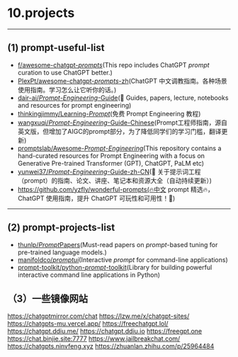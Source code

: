 # 10.projects

---

## (1) prompt-useful-list

- [f/awesome-chatgpt-*prompts*](https://github.com/f/awesome-chatgpt-prompts)(This repo includes ChatGPT *prompt* curation to use ChatGPT better.)
- [PlexPt/awesome-chatgpt-*prompts*-zh](https://github.com/PlexPt/awesome-chatgpt-prompts-zh)(ChatGPT 中文调教指南。各种场景使用指南。学习怎么让它听你的话。)
- [dair-ai/*Prompt*-*Engineering*-Guide](https://github.com/dair-ai/Prompt-Engineering-Guide)(🐙 Guides, papers, lecture, notebooks and resources for prompt engineering)
- [thinkingjimmy/Learning-*Prompt*](https://github.com/thinkingjimmy/Learning-Prompt)(免费 Prompt Engineering 教程)
- [wangxuqi/*Prompt*-*Engineering*-Guide-Chinese](https://github.com/wangxuqi/Prompt-Engineering-Guide-Chinese)(Prompt工程师指南，源自英文版，但增加了AIGC的prompt部分，为了降低同学们的学习门槛，翻译更新)
- [promptslab/Awesome-*Prompt*-*Engineering*](https://github.com/promptslab/Awesome-Prompt-Engineering)(This repository contains a hand-curated resources for Prompt Engineering with a focus on Generative Pre-trained Transformer (GPT), ChatGPT, PaLM etc)
- [yunwei37/*Prompt*-*Engineering*-Guide-zh-CN](https://github.com/yunwei37/Prompt-Engineering-Guide-zh-CN)(🐙 关于提示词工程（prompt）的指南、论文、讲座、笔记本和资源大全（自动持续更新）)
- https://github.com/yzfly/wonderful-prompts(🔥中文 prompt 精选🔥，ChatGPT 使用指南，提升 ChatGPT 可玩性和可用性！🚀)

---

## (2) prompt-projects-list

- [thunlp/*Prompt*Papers](https://github.com/thunlp/PromptPapers)(Must-read papers on *prompt*-based tuning for pre-trained language models.)
- [manifoldco/*promptui*](https://github.com/manifoldco/promptui)(Interactive *prompt* for command-line applications)
- [prompt-toolkit/python-*prompt*-toolkit](https://github.com/prompt-toolkit/python-prompt-toolkit)(Library for building powerful interactive command line applications in Python)

## （3）一些镜像网站
https://chatgptmirror.com/chat
https://lzw.me/x/chatgpt-sites/
https://chatgpts-mu.vercel.app/
https://freechatgpt.lol/
https://chatgpt.ddiu.me/
https://chatgpt.ddiu.io
https://freegpt.one
https://chat.binjie.site:7777
https://www.jailbreakchat.com/
https://chatgpts.ninvfeng.xyz
https://zhuanlan.zhihu.com/p/25964484
